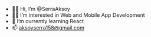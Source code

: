 - 🫰🏻 Hi, I’m @SerraAksoy
- 🫶🏻 I’m interested in Web and Mobile App Development
- 🫡 I’m currently learning React
- 📫 aksoyserra158@gmail.com
